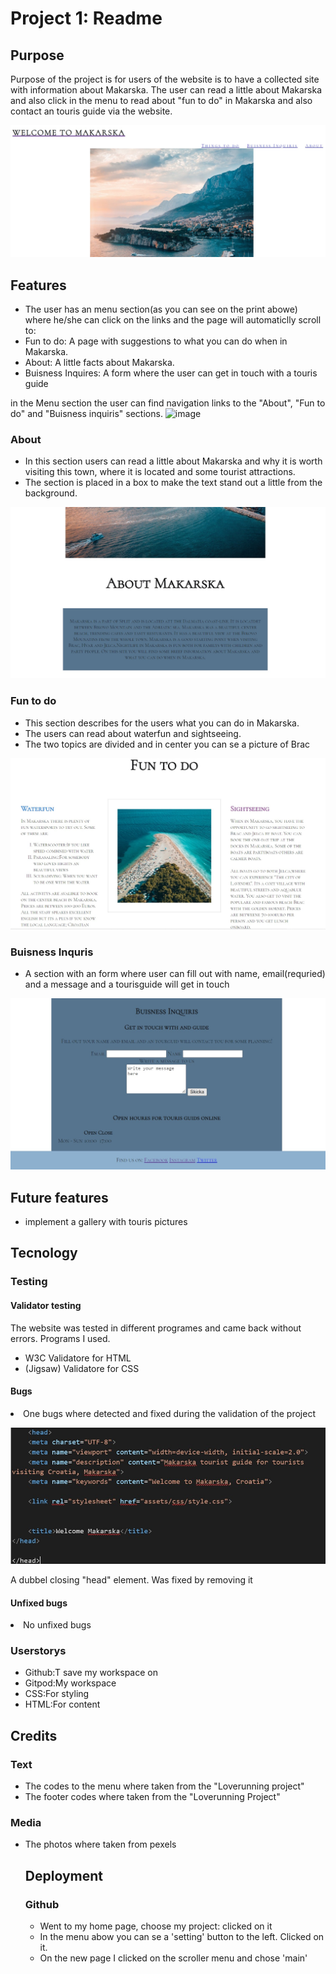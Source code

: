 <h1>Project 1: Readme</h1>
<h2>Purpose</h2>
<p>Purpose of the project is for users of the website is to have a collected site with information about Makarska. The user can read a little about Makarska and also click in the menu to read about "fun to do" in Makarska and also contact an touris guide via the website.</p>

![bild](assets/images/bild1projekt.jpg)


<h2 id="features">Features</h2>
<ul>
  <li>The user has an menu section(as you can see on the print abowe) where he/she can click on the links and the page will automaticlly scroll to:</li>
   <li>Fun to do: A page with suggestions to what you can do when in Makarska.</li>
   <li>About: A little facts about Makarska.</li>
   <li>Buisness Inquires: A form where the user can get in touch with a touris guide</li>

</ul>

in the Menu section the user can find navigation links to the "About", "Fun to do" and "Buisness inquiris" sections.
![image](https://user-images.githubusercontent.com/108834853/180093984-00174115-7ec0-4234-9486-c7beb51b1ccf.png)



<h3>About</h3> 
 <ul>
  <li>In this section users can read a little about Makarska and why it is worth visiting this town, where it is located and some tourist attractions.</li>
  <li>The section is placed in a box to make the text stand out a little from the background.</li>
</ul>

![bild](assets/images/projekt1bild2.jpg)


<h3>Fun to do</h3>
 <ul>
  <li>This section describes for the users what you can do in Makarska.</li>
  <li>The users can read about waterfun and sightseeing.</li>
  <li>The two topics are divided and in center you can se a picture of Brac</li>
 </ul>

 ![bild](assets/images/projekt1bild3.jpg)

<h3> Buisness Inquris</h3>
 <ul>
  <li>A section with an form where user can fill out with name, email(requried) and a message and a tourisguide will get in touch</li>
 </ul>
 
 ![bild](assets/images/projekt1bild4.jpg)

<h2>Future features</h2>
 <ul>
  <li>implement a gallery with touris pictures</li>
</ul>

<h2>Tecnology</h2>
<h3>Testing</h3>
 <h4>Validator testing</h4>
 <p>The website was tested in different programes and came back without errors. Programs I used.</p>
  <ul>
   <li>W3C Validatore for HTML</li>
   <li>(Jigsaw) Validatore for CSS</li>
  </ul> 

 <h4>Bugs</h4>
  <li> One bugs where detected and fixed during the validation of the project</li>

 ![bild](assets/images/debug1.jpg)
 <p>A dubbel closing "head" element. Was fixed by removing it</p>

 
  <h4>Unfixed bugs</h4>
   <li>No unfixed bugs</li>

  <h3>Userstorys</h3>
  <ul>
  <li>Github:T save my workspace on</li>
  <li>Gitpod:My workspace</li>
  <li>CSS:For styling</li>
  <li>HTML:For content</li>
  </ul>

<h2>Credits</h2>
 <h3>Text</h3>
   <ul>
    <li>The codes to the menu where taken from the "Loverunning project"</li>
    <li>The footer codes where taken from the "Loverunning Project"</li>
    </ul>   
 <h3>Media</h3>
  <ul>
   <li>The photos where taken from pexels</li>   

   <h2>Deployment</h2>

   <h3>Github</h3>
   <ul>
   <li>Went to my home page, choose my project: clicked on it</li>
   <li>In the menu abow you can se a 'setting' button to the left. Clicked on it.</li>
   <li>On the new page I clicked on the scroller menu and chose 'main'</li>
   </ul>








